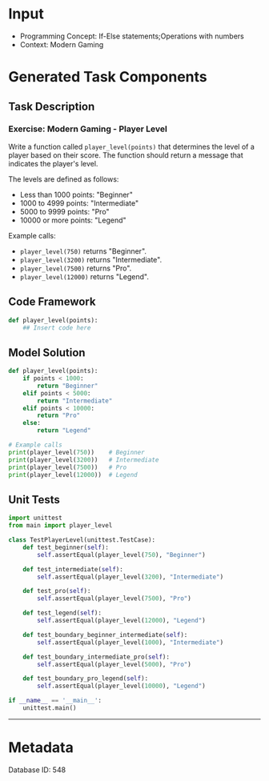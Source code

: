# Input
- Programming Concept: If-Else statements;Operations with numbers
- Context: Modern Gaming

# Generated Task Components
## Task Description
### Exercise: Modern Gaming - Player Level

Write a function called `player_level(points)` that determines the level of a player based on their score. The function should return a message that indicates the player's level.

The levels are defined as follows:
- Less than 1000 points: "Beginner"
- 1000 to 4999 points: "Intermediate"
- 5000 to 9999 points: "Pro"
- 10000 or more points: "Legend"

Example calls:
- `player_level(750)` returns "Beginner".
- `player_level(3200)` returns "Intermediate".
- `player_level(7500)` returns "Pro".
- `player_level(12000)` returns "Legend".


## Code Framework
```python
def player_level(points):
    ## Insert code here

```

## Model Solution
```python
def player_level(points):
    if points < 1000:
        return "Beginner"
    elif points < 5000:
        return "Intermediate"
    elif points < 10000:
        return "Pro"
    else:
        return "Legend"

# Example calls
print(player_level(750))    # Beginner
print(player_level(3200))   # Intermediate
print(player_level(7500))   # Pro
print(player_level(12000))  # Legend

```

## Unit Tests
```python
import unittest
from main import player_level

class TestPlayerLevel(unittest.TestCase):
    def test_beginner(self):
        self.assertEqual(player_level(750), "Beginner")

    def test_intermediate(self):
        self.assertEqual(player_level(3200), "Intermediate")

    def test_pro(self):
        self.assertEqual(player_level(7500), "Pro")

    def test_legend(self):
        self.assertEqual(player_level(12000), "Legend")

    def test_boundary_beginner_intermediate(self):
        self.assertEqual(player_level(1000), "Intermediate")

    def test_boundary_intermediate_pro(self):
        self.assertEqual(player_level(5000), "Pro")

    def test_boundary_pro_legend(self):
        self.assertEqual(player_level(10000), "Legend")

if __name__ == '__main__':
    unittest.main()

```
___
# Metadata
Database ID: 548
